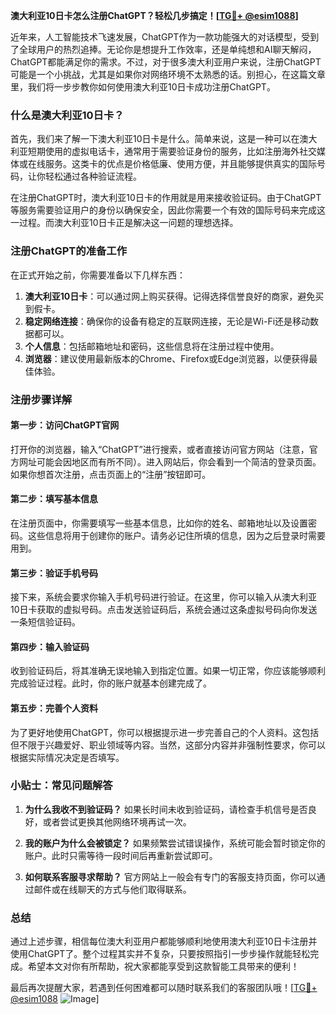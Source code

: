 **澳大利亚10日卡怎么注册ChatGPT？轻松几步搞定！[[TG💪+ @esim1088](https://t.me/s/esim1088)]**

近年来，人工智能技术飞速发展，ChatGPT作为一款功能强大的对话模型，受到了全球用户的热烈追捧。无论你是想提升工作效率，还是单纯想和AI聊天解闷，ChatGPT都能满足你的需求。不过，对于很多澳大利亚用户来说，注册ChatGPT可能是一个小挑战，尤其是如果你对网络环境不太熟悉的话。别担心，在这篇文章里，我们将一步步教你如何使用澳大利亚10日卡成功注册ChatGPT。

### 什么是澳大利亚10日卡？

首先，我们来了解一下澳大利亚10日卡是什么。简单来说，这是一种可以在澳大利亚短期使用的虚拟电话卡，通常用于需要验证身份的服务，比如注册海外社交媒体或在线服务。这类卡的优点是价格低廉、使用方便，并且能够提供真实的国际号码，让你轻松通过各种验证流程。

在注册ChatGPT时，澳大利亚10日卡的作用就是用来接收验证码。由于ChatGPT等服务需要验证用户的身份以确保安全，因此你需要一个有效的国际号码来完成这一过程。而澳大利亚10日卡正是解决这一问题的理想选择。

### 注册ChatGPT的准备工作

在正式开始之前，你需要准备以下几样东西：

1. **澳大利亚10日卡**：可以通过网上购买获得。记得选择信誉良好的商家，避免买到假卡。
2. **稳定网络连接**：确保你的设备有稳定的互联网连接，无论是Wi-Fi还是移动数据都可以。
3. **个人信息**：包括邮箱地址和密码，这些信息将在注册过程中使用。
4. **浏览器**：建议使用最新版本的Chrome、Firefox或Edge浏览器，以便获得最佳体验。

### 注册步骤详解

#### 第一步：访问ChatGPT官网

打开你的浏览器，输入“ChatGPT”进行搜索，或者直接访问官方网站（注意，官方网址可能会因地区而有所不同）。进入网站后，你会看到一个简洁的登录页面。如果你想首次注册，点击页面上的“注册”按钮即可。

#### 第二步：填写基本信息

在注册页面中，你需要填写一些基本信息，比如你的姓名、邮箱地址以及设置密码。这些信息将用于创建你的账户。请务必记住所填的信息，因为之后登录时需要用到。

#### 第三步：验证手机号码

接下来，系统会要求你输入手机号码进行验证。在这里，你可以输入从澳大利亚10日卡获取的虚拟号码。点击发送验证码后，系统会通过这条虚拟号码向你发送一条短信验证码。

#### 第四步：输入验证码

收到验证码后，将其准确无误地输入到指定位置。如果一切正常，你应该能够顺利完成验证过程。此时，你的账户就基本创建完成了。

#### 第五步：完善个人资料

为了更好地使用ChatGPT，你可以根据提示进一步完善自己的个人资料。这包括但不限于兴趣爱好、职业领域等内容。当然，这部分内容并非强制性要求，你可以根据实际情况决定是否填写。

### 小贴士：常见问题解答

1. **为什么我收不到验证码？**
   如果长时间未收到验证码，请检查手机信号是否良好，或者尝试更换其他网络环境再试一次。

2. **我的账户为什么会被锁定？**
   如果频繁尝试错误操作，系统可能会暂时锁定你的账户。此时只需等待一段时间后再重新尝试即可。

3. **如何联系客服寻求帮助？**
   官方网站上一般会有专门的客服支持页面，你可以通过邮件或在线聊天的方式与他们取得联系。

### 总结

通过上述步骤，相信每位澳大利亚用户都能够顺利地使用澳大利亚10日卡注册并使用ChatGPT了。整个过程其实并不复杂，只要按照指引一步步操作就能轻松完成。希望本文对你有所帮助，祝大家都能享受到这款智能工具带来的便利！

最后再次提醒大家，若遇到任何困难都可以随时联系我们的客服团队哦！[[TG💪+ @esim1088](https://t.me/s/esim1088) ![Image](https://i.postimg.cc/4NQfJmqS/Snipaste-2025-05-13-00-14-12.png)]
